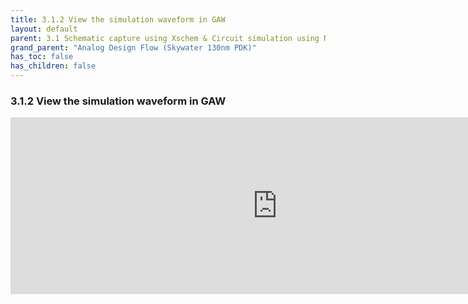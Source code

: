 ```yaml
---
title: 3.1.2 View the simulation waveform in GAW 
layout: default
parent: 3.1 Schematic capture using Xschem & Circuit simulation using Ngspice
grand_parent: "Analog Design Flow (Skywater 130nm PDK)"
has_toc: false
has_children: false
---
```

### 3.1.2 View the simulation waveform in GAW 

<div style="width: 854px;padding:56.22% 0 0 0;position:relative;"><iframe src="https://player.vimeo.com/video/857523938?h=64f126abcd&amp;badge=0&amp;autopause=0&amp;player_id=0&amp;app_id=58479" frameborder="0" allow="autoplay; fullscreen; picture-in-picture" style="position:absolute;top:0;left:0;width:100%;height:100%;" title="3.1.2 probe_to_gaw"></iframe></div><script src="https://player.vimeo.com/api/player.js"></script>
